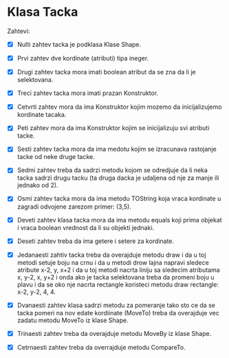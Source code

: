 # Klasa Tacka
Zahtevi: <br>
* [x] Nulti zahtev tacka je podklasa Klase Shape. <br>

* [x] Prvi zahtev dve kordinate (atributi) tipa ineger. <br>

* [x] Drugi zahtev tacka mora imati boolean atribut da se zna da li je selektovana. <br>

* [x] Treci zahtev tacka mora imati prazan Konstruktor. <br>

* [x] Cetvrti zahtev mora da ima Konstruktor kojim mozemo da inicijalizujemo kordinate tacaka. <br>

* [x] Peti zahtev mora da ima Konstruktor kojim se inicijalizuju svi atributi tacke. <br>

* [x] Sesti zahtev tacka mora da ima medotu kojim se izracunava rastojanje tacke od neke druge tacke. <br>

* [x] Sedmi zahtev treba da sadrzi metodu kojom se odredjuje da li neka tacka sadrzi drugu tacku (ta druga dacka je udaljena od nje za manje ili jednako od 2). <br>

* [x] Osmi zahtev tacka mora da ima metodu TOString koja vraca kordinate u zagradi odvojene zarezom primer: (3,5). <br>

* [x] Deveti zahtev klasa tacka mora da ima metodu equals koji prima objekat i vraca boolean vrednost da li su objekti jednaki. <br>

* [x]  Deseti zahtev treba da ima getere i setere za kordinate. <br>

* [x] Jedanaesti zahtiv tacka treba da overajduje metodu draw i da u toj metodi setuje boju na crnu i da u metodi drow lajna napravi sledece atribute x-2, y, x+2 i da u toj metodi nacrta liniju sa sledecim atributama x, y-2, x, y+2 i onda ako je tacka selektovana treba da promeni boju u plavu i da se oko nje nacrta rectangle koristeci metodu draw rectangle: x-2, y-2, 4, 4. <br>

* [x] Dvanaesti zahtev klasa sadrzi metodu za pomeranje tako sto ce da se tacka pomeri na nov edate kordiinate (MoveTo) treba da overajduje vec zadatu metodu MoveTo iz klase Shape. <br>

* [x] Trinaesti zahtev treba da overajduje metodu MoveBy iz klase Shape. <br>

* [x] Cetrnaesti zahtev treba da overrajduje metodu CompareTo. <br>